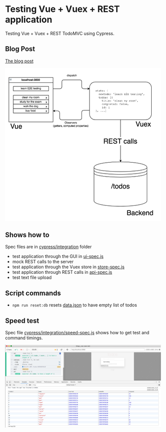# Testing Vue + Vuex + REST application

Testing Vue + Vuex + REST TodoMVC using Cypress.

## Blog Post

[The blog post](https://www.cypress.io/blog/2017/11/28/testing-vue-web-application-with-vuex-data-store-and-rest-backend/)

![Application organization](img/vue-vuex-rest.png)

## Shows how to

Spec files are in [cypress/integration](cypress/integration) folder

- test application through the GUI in [ui-spec.js](cypress/integration/ui-spec.js)
- mock REST calls to the server
- test application through the Vuex store in [store-spec.js](cypress/integration/store-spec.js)
- test application through REST calls in [api-spec.js](cypress/integration/api-spec.js)
- test text file upload

## Script commands

- `npm run reset:db` resets [data.json](data.json) to have empty list of todos

## Speed test

Spec file [cypress/integration/speed-spec.js](cypress/integration/speed-spec.js) shows how to get test and command timings.

![Speed spec](img/speed-spec.png)
